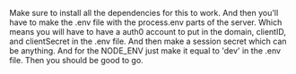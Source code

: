 Make sure to install all the dependencies for this to work. And then you'll have to make the .env file with the process.env parts of the server. Which means you will have to have a auth0 account to put in the domain, clientID, and clientSecret in the .env file. And then make a session secret which can be anything. And for the NODE_ENV just make it equal to 'dev' in the .env file. Then you should be good to go.